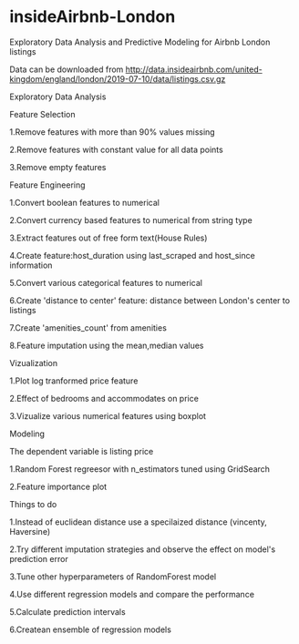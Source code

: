 # insideAirbnb-London
Exploratory Data Analysis and Predictive Modeling for Airbnb London listings

Data can be downloaded from http://data.insideairbnb.com/united-kingdom/england/london/2019-07-10/data/listings.csv.gz

Exploratory Data Analysis

Feature Selection

1.Remove features with more than 90% values missing

2.Remove features with constant value for all data points

3.Remove empty features

Feature Engineering

1.Convert boolean features to numerical

2.Convert currency based features to numerical from string type

3.Extract features out of free form text(House Rules)

4.Create feature:host_duration using last_scraped and host_since information 

5.Convert various categorical features to numerical

6.Create 'distance to center' feature: distance between London's center to listings 

7.Create 'amenities_count' from amenities 

8.Feature imputation using the mean,median values

Vizualization

1.Plot log tranformed price feature

2.Effect of bedrooms and accommodates on price

3.Vizualize various numerical features using boxplot 

Modeling

The dependent variable is listing price

1.Random Forest regreesor with n_estimators tuned using GridSearch 

2.Feature importance plot

Things to do

1.Instead of euclidean distance use a specilaized distance (vincenty, Haversine)

2.Try different imputation strategies and observe the effect on model's prediction error

3.Tune other hyperparameters of RandomForest model

4.Use different regression models and compare the performance

5.Calculate prediction intervals 

6.Createan ensemble of regression models


